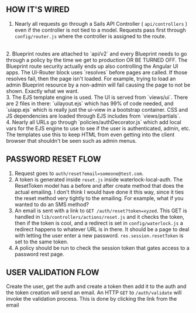 HOW IT'S WIRED
--------------

1. Nearly all requests go through a Sails API Controller ( `api/controllers` ) even if the controller is not
tied to a model. Requests pass first through `config/router.js` where the controller is assigned to the route.
<br>
2. Blueprint routes are attached to `api/v2` and every Blueprint needs to go through a policy by the time we
get to production OR BE TURNED OFF. The Blueprint route security actually ends up also controlling the Angular
UI apps. The UI-Router block uses `resolves` before pages are called. If those resolves fail, then the page isn't
loaded. For example, trying to load an admin Blueprint resource by a non-admin will fail causing the page to not
be shown. Exactly what we want.
<br>
3. The EJS template engine is used. The UI is served from `views/ui`. There are 2 files in there: `uilayout.ejs` which
has 99% of code needed, and `uiapp.ejs` which is really just the ui-view in a bootstrap container. CSS and JS dependencies
are loaded through EJS includes from `views/partials`.
<br>
4. Nearly all URLs go through `policies/authDecorator.js` which add local vars for the EJS engine to use to see if
the user is authenticated, admin, etc. The templates use this to keep HTML from even getting into the client browser
that shouldn't be seen such as admin menus.
   
   
   
   
   
   
PASSWORD RESET FLOW
-------------------

1. Request goes to `auth/reset?email=someone@test.com`.
2. A token is generated inside `reset.js` inside waterlock-local-auth. The ResetToken model has a before and after
   create method that does the actual emailing. I don't think I would have done it this way, since it ties the reset
   method very tightly to the emailing. For example, what if you wanted to do an SMS method?
3. An email is sent with a link to `GET /auth/reset?token=xyzed`. This GET is handled in `lib/controllers/actions/reset.js`
   and it checks the token, then if the token is cool, and a redirect is set in `config/waterlock.js` a redirect happens
   to whatever URL is in there. It should be a page to deal with letting the user enter a new password. `res.session.resetToken`
   is set to the same token. 
4. A policy should be run to check the session token that gates access to a password rest page.


USER VALIDATION FLOW
--------------------
Create the user, get the auth and create a token then add it to the auth and the token creation will send an email.
An HTTP `GET` to `/auth/validate` will invoke the validation process. This is done by clicking the link from the email